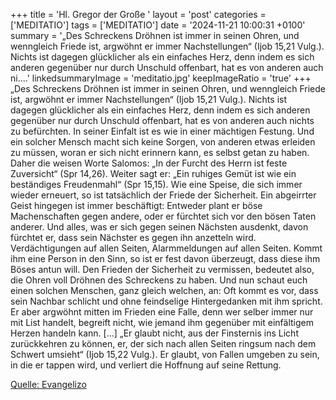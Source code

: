 +++
title = 'Hl. Gregor der Große  '
layout = 'post'
categories = ['MEDITATIO']
tags = ['MEDITATIO']
date = '2024-11-21 10:00:31 +0100'
summary = '„Des Schreckens Dröhnen ist immer in seinen Ohren, und wenngleich Friede ist, argwöhnt er immer Nachstellungen“ (Ijob 15,21 Vulg.). Nichts ist dagegen glücklicher als ein einfaches Herz, denn indem es sich anderen gegenüber nur durch Unschuld offenbart, hat es von anderen auch ni....'
linkedsummaryImage = 'meditatio.jpg'
keepImageRatio = 'true'
+++
„Des Schreckens Dröhnen ist immer in seinen Ohren, und wenngleich Friede ist, argwöhnt er immer Nachstellungen“ (Ijob 15,21 Vulg.). Nichts ist dagegen glücklicher als ein einfaches Herz, denn indem es sich anderen gegenüber nur durch Unschuld offenbart, hat es von anderen auch nichts zu befürchten.<!--more--> In seiner Einfalt ist es wie in einer mächtigen Festung. Und ein solcher Mensch macht sich keine Sorgen, von anderen etwas erleiden zu müssen, woran er sich nicht erinnern kann, es selbst getan zu haben. Daher die weisen Worte Salomos: „In der Furcht des Herrn ist feste Zuversicht“ (Spr 14,26). Weiter sagt er: „Ein ruhiges Gemüt ist wie ein beständiges Freudenmahl“ (Spr 15,15). Wie eine Speise, die sich immer wieder erneuert, so ist tatsächlich der Friede der Sicherheit.
Ein abgeirrter Geist hingegen ist immer beschäftigt: Entweder plant er böse Machenschaften gegen andere, oder er fürchtet sich vor den bösen Taten anderer. Und alles, was er sich gegen seinen Nächsten ausdenkt, davon fürchtet er, dass sein Nächster es gegen ihn anzetteln wird. Verdächtigungen auf allen Seiten, Alarmmeldungen auf allen Seiten. Kommt ihm eine Person in den Sinn, so ist er fest davon überzeugt, dass diese ihm Böses antun will. Den Frieden der Sicherheit zu vermissen, bedeutet also, die Ohren voll Dröhnen des Schreckens zu haben.
Und nun schaut euch einen solchen Menschen, ganz gleich welchen, an: Oft kommt es vor, dass sein Nachbar schlicht und ohne feindselige Hintergedanken mit ihm spricht. Er aber argwöhnt mitten im Frieden eine Falle, denn wer selber immer nur mit List handelt, begreift nicht, wie jemand ihm gegenüber mit einfältigem Herzen handeln kann. […] „Er glaubt nicht, aus der Finsternis ins Licht zurückkehren zu können, er, der sich nach allen Seiten ringsum nach dem Schwert umsieht“ (Ijob 15,22 Vulg.). Er glaubt, von Fallen umgeben zu sein, in die er tappen wird, und verliert die Hoffnung auf seine Rettung.
 


[Quelle: Evangelizo](https://evangeliumtagfuertag.org/DE/gospel)
